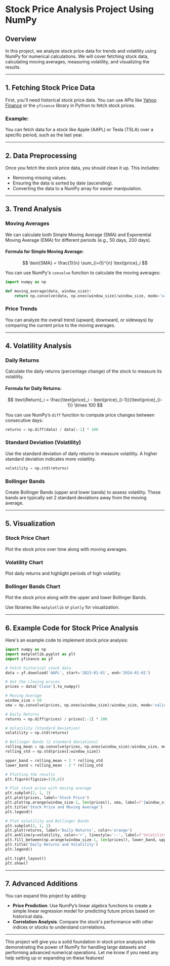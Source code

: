 
# Stock Price Analysis Project Using NumPy

## Overview

In this project, we analyze stock price data for trends and volatility using NumPy for numerical calculations. We will cover fetching stock data, calculating moving averages, measuring volatility, and visualizing the results.

---

## 1. Fetching Stock Price Data

First, you'll need historical stock price data. You can use APIs like [Yahoo Finance](https://www.yahoofinanceapi.com/) or the `yfinance` library in Python to fetch stock prices.

### Example:
You can fetch data for a stock like Apple (AAPL) or Tesla (TSLA) over a specific period, such as the last year.

---

## 2. Data Preprocessing

Once you fetch the stock price data, you should clean it up. This includes:
- Removing missing values.
- Ensuring the data is sorted by date (ascending).
- Converting the data to a NumPy array for easier manipulation.

---

## 3. Trend Analysis

### Moving Averages
We can calculate both Simple Moving Average (SMA) and Exponential Moving Average (EMA) for different periods (e.g., 50 days, 200 days).

#### Formula for Simple Moving Average:
$$
\text{SMA} = \frac{1}{n} \sum_{i=0}^{n} \text{price}_i
$$

You can use NumPy's `convolve` function to calculate the moving averages:
```python
import numpy as np

def moving_average(data, window_size):
    return np.convolve(data, np.ones(window_size)/window_size, mode='valid')
```

### Price Trends
You can analyze the overall trend (upward, downward, or sideways) by comparing the current price to the moving averages.

---

## 4. Volatility Analysis

### Daily Returns
Calculate the daily returns (percentage change) of the stock to measure its volatility.

#### Formula for Daily Returns:
$$
\text{Return}_i = \frac{\text{price}_i - \text{price}_{i-1}}{\text{price}_{i-1}} \times 100
$$


You can use NumPy’s `diff` function to compute price changes between consecutive days:
```python
returns = np.diff(data) / data[:-1] * 100
```

### Standard Deviation (Volatility)
Use the standard deviation of daily returns to measure volatility. A higher standard deviation indicates more volatility.
```python
volatility = np.std(returns)
```

### Bollinger Bands
Create Bollinger Bands (upper and lower bands) to assess volatility. These bands are typically set 2 standard deviations away from the moving average.

---

## 5. Visualization

### Stock Price Chart
Plot the stock price over time along with moving averages.

### Volatility Chart
Plot daily returns and highlight periods of high volatility.

### Bollinger Bands Chart
Plot the stock price along with the upper and lower Bollinger Bands.

Use libraries like `matplotlib` or `plotly` for visualization.

---

## 6. Example Code for Stock Price Analysis

Here's an example code to implement stock price analysis:

```python
import numpy as np
import matplotlib.pyplot as plt
import yfinance as yf

# Fetch historical stock data
data = yf.download('AAPL', start='2023-01-01', end='2024-01-01')

# Get the closing prices
prices = data['Close'].to_numpy()

# Moving Average
window_size = 50
sma = np.convolve(prices, np.ones(window_size)/window_size, mode='valid')

# Daily Returns
returns = np.diff(prices) / prices[:-1] * 100

# Volatility (Standard Deviation)
volatility = np.std(returns)

# Bollinger Bands (2 standard deviations)
rolling_mean = np.convolve(prices, np.ones(window_size)/window_size, mode='valid')
rolling_std = np.std(prices[:window_size])

upper_band = rolling_mean + 2 * rolling_std
lower_band = rolling_mean - 2 * rolling_std

# Plotting the results
plt.figure(figsize=(10,6))

# Plot stock price with moving average
plt.subplot(2, 1, 1)
plt.plot(prices, label='Stock Price')
plt.plot(np.arange(window_size-1, len(prices)), sma, label=f'{window_size}-day Moving Average')
plt.title('Stock Price and Moving Average')
plt.legend()

# Plot volatility and Bollinger Bands
plt.subplot(2, 1, 2)
plt.plot(returns, label='Daily Returns', color='orange')
plt.axhline(y=volatility, color='r', linestyle='--', label=f'Volatility ({volatility:.2f}%)')
plt.fill_between(np.arange(window_size-1, len(prices)), lower_band, upper_band, alpha=0.2, label='Bollinger Bands')
plt.title('Daily Returns and Volatility')
plt.legend()

plt.tight_layout()
plt.show()
```

---

## 7. Advanced Additions

You can expand this project by adding:
- **Price Prediction**: Use NumPy’s linear algebra functions to create a simple linear regression model for predicting future prices based on historical data.
- **Correlation Analysis**: Compare the stock's performance with other indices or stocks to understand correlations.

---

This project will give you a solid foundation in stock price analysis while demonstrating the power of NumPy for handling large datasets and performing advanced numerical operations. Let me know if you need any help setting up or expanding on these features!
